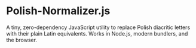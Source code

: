 # Polish-Normalizer.js
A tiny, zero-dependency JavaScript utility to replace Polish diacritic letters with their plain Latin equivalents. Works in Node.js, modern bundlers, and the browser.
